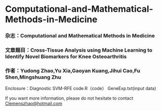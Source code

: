 # Computational-and-Mathematical-Methods-in-Medicine

### 杂志：Computational and Mathematical Methods in Medicine

### 文章题目：Cross-Tissue Analysis using Machine Learning to Identify Novel Biomarkers for Knee Osteoarthritis

### 作者：Yudong Zhao,Yu Xia,Gaoyan Kuang,Jihui Cao,Fu Shen,Mingshuang Zhu

Enclosure：Diagnostic SVM-RFE code.R（code）  GeneExp.txt(input data)

If you want more information, please do not hesitate to contact Clemenszhao@hotmail.com
